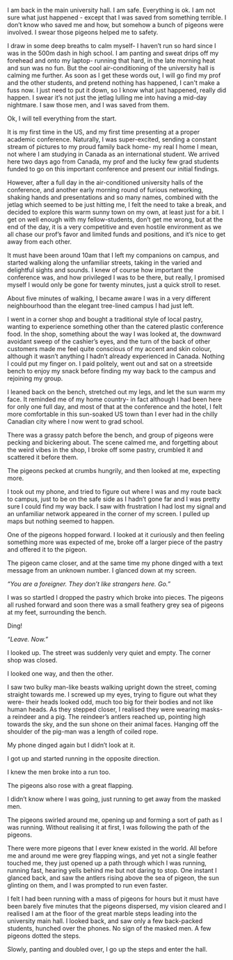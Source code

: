   

I am back in the main university hall. I am safe. Everything is ok. I am not sure what just happened - except that I was saved from something terrible. I don’t know who saved me and how, but somehow a bunch of pigeons were involved. I swear those pigeons helped me to safety.

I draw in some deep breaths to calm myself- I haven’t run so hard since I was in the 500m dash in high school. I am panting and sweat drips off my forehead and onto my laptop- running that hard, in the late morning heat and sun was no fun. But the cool air-conditioning of the university hall is calming me further. As soon as I get these words out, I will go find my prof and the other students, and pretend nothing has happened, I can't make a fuss now. I just need to put it down, so I know what just happened, really did happen. I swear it’s not just the jetlag lulling me into having a mid-day nightmare. I saw those men, and I was saved from them.

Ok, I will tell everything from the start.

It is my first time in the US, and my first time presenting at a proper academic conference. Naturally, I was super-excited, sending a constant stream of pictures to my proud family back home- my real I home I mean, not where I am studying in Canada as an international student. We arrived here two days ago from Canada, my prof and the lucky few grad students funded to go on this important conference and present our initial findings. 

However, after a full day in the air-conditioned university halls of the conference, and another early morning round of furious networking, shaking hands and presentations and so many names, combined with the jetlag which seemed to be just hitting me, I felt the need to take a break, and decided to explore this warm sunny town on my own, at least just for a bit. I get on well enough with my fellow-students, don’t get me wrong, but at the end of the day, it is a very competitive and even hostile environment as we all chase our prof’s favor and limited funds and positions, and it’s nice to get away from each other. 

It must have been around 10am that I left my companions on campus, and started walking along the unfamiliar streets, taking in the varied and delightful sights and sounds. I knew of course how important the conference was, and how privileged I was to be there, but really, I promised myself I would only be gone for twenty minutes, just a quick stroll to reset.

About five minutes of walking, I became aware I was in a very different neighbourhood than the elegant tree-lined campus I had just left.

I went in a corner shop and bought a traditional style of local pastry, wanting to experience something other than the catered plastic conference food. In the shop, something about the way I was looked at, the downward avoidant sweep of the cashier’s eyes, and the turn of the back of other customers made me feel quite conscious of my accent and skin colour, although it wasn’t anything I hadn’t already experienced in Canada. Nothing I could put my finger on. I paid politely, went out and sat on a streetside bench to enjoy my snack before finding my way back to the campus and rejoining my group.

I leaned back on the bench, stretched out my legs, and let the sun warm my face. It reminded me of my home country- in fact although I had been here for only one full day, and most of that at the conference and the hotel, I felt more comfortable in this sun-soaked US town than I ever had in the chilly Canadian city where I now went to grad school.

There was a grassy patch before the bench, and group of pigeons were pecking and bickering about. The scene calmed me, and forgetting about the weird vibes in the shop, I broke off some pastry, crumbled it and scattered it before them.

The pigeons pecked at crumbs hungrily, and then looked at me, expecting more.

I took out my phone, and tried to figure out where I was and my route back to campus, just to be on the safe side as I hadn’t gone far and I was pretty sure I could find my way back. I saw with frustration I had lost my signal and an unfamiliar network appeared in the corner of my screen. I pulled up maps but nothing seemed to happen.

One of the pigeons hopped forward. I looked at it curiously and then feeling something more was expected of me, broke off a larger piece of the pastry and offered it to the pigeon.

The pigeon came closer, and at the same time my phone dinged with a text message from an unknown number. I glanced down at my screen.

*“You are a foreigner. They don’t like strangers here. Go.”*

I was so startled I dropped the pastry which broke into pieces. The pigeons all rushed forward and soon there was a small feathery grey sea of pigeons at my feet, surrounding the bench.

Ding!

*“Leave. Now.”*

I looked up. The street was suddenly very quiet and empty. The corner shop was closed.

I looked one way, and then the other.

I saw two bulky man-like beasts walking upright down the street, coming straight towards me. I screwed up my eyes, trying to figure out what they were- their heads looked odd, much too big for their bodies and not like human heads. As they stepped closer, I realised they were wearing masks- a reindeer and a pig. The reindeer’s antlers reached up, pointing high towards the sky, and the sun shone on their animal faces. Hanging off the shoulder of the pig-man was a length of coiled rope. 

My phone dinged again but I didn’t look at it.

I got up and started running in the opposite direction.

I knew the men broke into a run too.

The pigeons also rose with a great flapping.

I didn’t know where I was going, just running to get away from the masked men. 

The pigeons swirled around me, opening up and forming a sort of path as I was running. Without realising it at first, I was following the path of the pigeons. 

There were more pigeons that I ever knew existed in the world. All before me and around me were grey flapping wings, and yet not a single feather touched me, they just opened up a path through which I was running, running fast, hearing yells behind me but not daring to stop. One instant I glanced back, and saw the antlers rising above the sea of pigeon, the sun glinting on them, and I was prompted to run even faster. 

I felt I had been running with a mass of pigeons for hours but it must have been barely five minutes that the pigeons dispersed, my vision cleared and I realised I am at the floor of the great marble steps leading into the university main hall. I looked back, and saw only a few back-packed students, hunched over the phones. No sign of the masked men. A few pigeons dotted the steps. 

Slowly, panting and doubled over, I go up the steps and enter the hall.